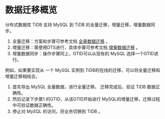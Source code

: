 # 数据迁移概览

分布式数据库 TiDB 支持 MySQL 到 TiDB 的全量迁移，增量迁移，增量数据同步。

1. 全量迁移：方案和步骤可参考文档 [全量数据迁移](Full-Migration.md) 。
2. 增量迁移：需使用DTS进行，具体步骤可参考文档 [增量数据迁移](Incremental-Migration.md) 。
3. 增量数据同步：操作步骤同上，GTID可以从现有的 MySQL 选择一个GTID进行。

例如，如果要实现从 一个 MySQL 实例到 TiDB的在线的迁移，可以将全量迁移和增量迁移相结合。
1. 首先导出 MySQL 全量数据，进行全量迁移。 迁移完成后，验证 TiDB 数据正确性。
2. 然后记录下步骤1 的GTID，从该GTID开始进行 MySQL的增量迁移，迁移过程中可验证数据正确性。
3. 停止对 MySQL 的访问，将业务切换到 TiDB 。
